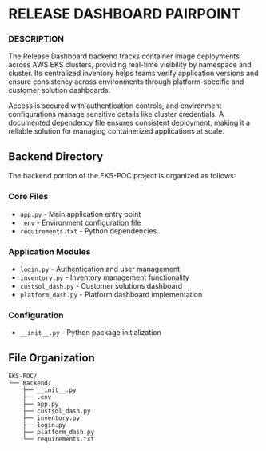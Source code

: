 # RELEASE DASHBOARD PAIRPOINT

### DESCRIPTION

The Release Dashboard backend tracks container image deployments across AWS EKS clusters, providing real-time visibility by namespace and cluster. Its centralized inventory helps teams verify application versions and ensure consistency across environments through platform-specific and customer solution dashboards.  

Access is secured with authentication controls, and environment configurations manage sensitive details like cluster credentials. A documented dependency file ensures consistent deployment, making it a reliable solution for managing containerized applications at scale.

## Backend Directory

The backend portion of the EKS-POC project is organized as follows:

### Core Files
- `app.py` - Main application entry point
- `.env` - Environment configuration file
- `requirements.txt` - Python dependencies

### Application Modules
- `login.py` - Authentication and user management
- `inventory.py` - Inventory management functionality
- `custsol_dash.py` - Customer solutions dashboard
- `platform_dash.py` - Platform dashboard implementation

### Configuration
- `__init__.py` - Python package initialization

## File Organization

```
EKS-POC/
└── Backend/
    ├── __init__.py
    ├── .env
    ├── app.py
    ├── custsol_dash.py
    ├── inventory.py
    ├── login.py
    ├── platform_dash.py
    └── requirements.txt
```
